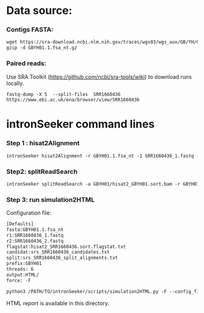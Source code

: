 Data source:
============

### Contigs FASTA: 

```diff
wget https://sra-download.ncbi.nlm.nih.gov/traces/wgs03/wgs_aux/GB/YH/GBYH01/GBYH01.1.fsa_nt.gz
gzip -d GBYH01.1.fsa_nt.gz
```

### Paired reads:

Use SRA Toolkit (https://github.com/ncbi/sra-tools/wiki) to download runs locally.

```diff
fastq-dump -X 5  --split-files  SRR1660436
https://www.ebi.ac.uk/ena/browser/view/SRR1660436

```

intronSeeker command lines
============================

### Step 1 : hisat2Alignment

```diff
intronSeeker hisat2Alignment -r GBYH01.1.fsa_nt -1 SRR1660436_1.fastq -2 SRR1660436_2.fastq --prefix GBYH01 -o GBYH01 -t 12
```

### Step2: splitReadSearch

```diff
intronSeeker splitReadSearch -a GBYH01/hisat2_GBYH01.sort.bam -r GBYH01.1.fsa_nt --prefix GBYH01 --output splitReadSearch_GBYH01
```

### Step 3: run simulation2HTML

Configuration file:

```diff
[Defaults]
fasta:GBYH01.1.fsa_nt
r1:SRR1660436_1.fastq
r2:SRR1660436_2.fastq
flagstat:hisat2_SRR1660436.sort.flagstat.txt
candidat:srs_SRR1660436_candidates.txt
split:srs_SRR1660436_split_alignments.txt
prefix:GBYH01
threads: 6                
output:HTML/
force: -F
```


```diff
python3 /PATH/TO/intronSeeker/scripts/simulation2HTML.py -F --config_file  SRR1660436.cfg;

```

HTML report is available in this directory.
